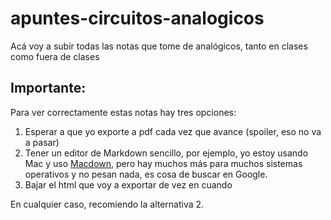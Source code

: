 # apuntes-circuitos-analogicos
Acá voy a subir todas las notas que tome de analógicos, tanto en clases como fuera de clases


## Importante:

Para ver correctamente estas notas hay tres opciones:
 1. Esperar a que yo exporte a pdf cada vez que avance (spoiler, eso no va a pasar)
 2. Tener un editor de Markdown sencillo, por ejemplo, yo estoy usando Mac y uso [Macdown](https://macdown.uranusjr.com/), pero hay muchos más para muchos sistemas operativos y no pesan nada, es cosa de buscar en Google.
 3. Bajar el html que voy a exportar de vez en cuando

 En cualquier caso, recomiendo la alternativa 2.
 